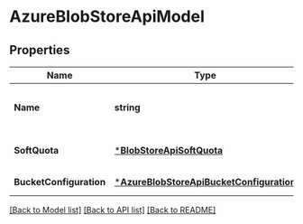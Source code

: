 # AzureBlobStoreApiModel

## Properties
Name | Type | Description | Notes
------------ | ------------- | ------------- | -------------
**Name** | **string** | The name of the Azure blob store. | [default to null]
**SoftQuota** | [***BlobStoreApiSoftQuota**](BlobStoreApiSoftQuota.md) |  | [optional] [default to null]
**BucketConfiguration** | [***AzureBlobStoreApiBucketConfiguration**](AzureBlobStoreApiBucketConfiguration.md) |  | [default to null]

[[Back to Model list]](../README.md#documentation-for-models) [[Back to API list]](../README.md#documentation-for-api-endpoints) [[Back to README]](../README.md)

